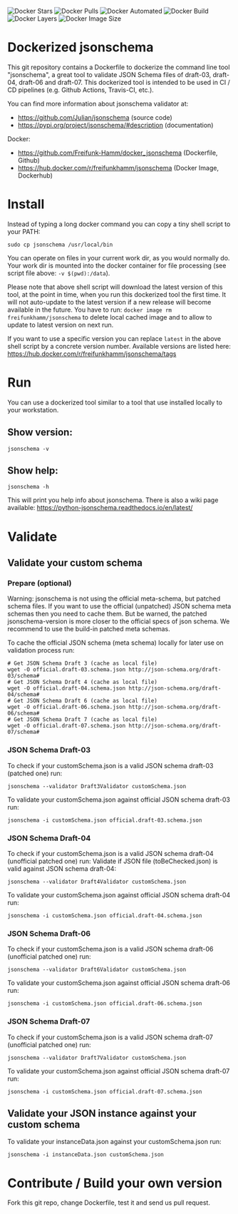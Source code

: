 ![Docker Stars](https://img.shields.io/docker/stars/freifunkhamm/jsonschema.svg)
![Docker Pulls](https://img.shields.io/docker/pulls/freifunkhamm/jsonschema.svg)
![Docker Automated](https://img.shields.io/docker/cloud/automated/freifunkhamm/jsonschema)
![Docker Build](https://img.shields.io/docker/cloud/build/freifunkhamm/jsonschema)
![Docker Layers](https://img.shields.io/microbadger/layers/freifunkhamm/jsonschema/latest)
![Docker Image Size](https://img.shields.io/microbadger/image-size/freifunkhamm/jsonschema/latest)


# Dockerized jsonschema
This git repository contains a Dockerfile to dockerize the command line tool "jsonschema", a great tool to validate JSON Schema files of draft-03, draft-04, draft-06 and draft-07.
This dockerized tool is intended to be used in CI / CD pipelines (e.g. Github Actions, Travis-CI, etc.). 

You can find more information about jsonschema validator at:

-    https://github.com/Julian/jsonschema (source code)
-    https://pypi.org/project/jsonschema/#description (documentation)

Docker:
* https://github.com/Freifunk-Hamm/docker_jsonschema (Dockerfile, Github)
* https://hub.docker.com/r/freifunkhamm/jsonschema (Docker Image, Dockerhub)

# Install
Instead of typing a long docker command you can copy a tiny shell script to your PATH:
```
sudo cp jsonschema /usr/local/bin
```

You can operate on files in your current work dir, as you would normally do.
Your work dir is mounted into the docker container for file processing (see script file above: `-v $(pwd):/data`).

Please note that above shell script will download the latest version of this tool, at the point in time, when you run this dockerized tool the first time.
It will not auto-update to the latest version if a new release will become available in the future. You have to run:
`docker image rm freifunkhamm/jsonschema` to delete local cached image and to allow to update to latest version on next run.

If you want to use a specific version you can replace `latest` in the above shell script by a concrete version number.
Available versions are listed here: https://hub.docker.com/r/freifunkhamm/jsonschema/tags

# Run
You can use a dockerized tool similar to a tool that use installed locally to your workstation.

## Show version:
```
jsonschema -v
``` 

## Show help:
```
jsonschema -h
```
This will print you help info about jsonschema. 
There is also a wiki page available: https://python-jsonschema.readthedocs.io/en/latest/

# Validate

## Validate your custom schema

### Prepare (optional)
Warning: jsonschema is not using the official meta-schema, but patched schema files.
If you want to use the official (unpatched) JSON schema meta schemas then you need to cache them. But be warned, the patched jsonschema-version is more closer to the official specs of json schema. 
We recommend to use the build-in patched meta schemas.

To cache the official JSON schema (meta schema) locally for later use on validation process run:
```
# Get JSON Schema Draft 3 (cache as local file)
wget -O official.draft-03.schema.json http://json-schema.org/draft-03/schema#
# Get JSON Schema Draft 4 (cache as local file)
wget -O official.draft-04.schema.json http://json-schema.org/draft-04/schema#
# Get JSON Schema Draft 6 (cache as local file)
wget -O official.draft-06.schema.json http://json-schema.org/draft-06/schema#
# Get JSON Schema Draft 7 (cache as local file)
wget -O official.draft-07.schema.json http://json-schema.org/draft-07/schema#
```

### JSON Schema Draft-03
To check if your customSchema.json is a valid JSON schema draft-03 (patched one) run:
```
jsonschema --validator Draft3Validator customSchema.json
```
To validate your customSchema.json against official JSON schema draft-03 run:
```
jsonschema -i customSchema.json official.draft-03.schema.json
```

### JSON Schema Draft-04
To check if your customSchema.json is a valid JSON schema draft-04 (unofficial patched one) run:
Validate if JSON file (toBeChecked.json) is valid against JSON schema draft-04: 
```
jsonschema --validator Draft4Validator customSchema.json
```
To validate your customSchema.json against official JSON schema draft-04 run:
```
jsonschema -i customSchema.json official.draft-04.schema.json
```

### JSON Schema Draft-06
To check if your customSchema.json is a valid JSON schema draft-06 (unofficial patched one) run:
```
jsonschema --validator Draft6Validator customSchema.json
```
To validate your customSchema.json against official JSON schema draft-06 run:
```
jsonschema -i customSchema.json official.draft-06.schema.json
```

### JSON Schema Draft-07
To check if your customSchema.json is a valid JSON schema draft-07 (unofficial patched one) run:
```
jsonschema --validator Draft7Validator customSchema.json
```
To validate your customSchema.json against official JSON schema draft-07 run:
```
jsonschema -i customSchema.json official.draft-07.schema.json
```

## Validate your JSON instance against your custom schema
To validate your instanceData.json against your customSchema.json run:
```
jsonschema -i instanceData.json customSchema.json
```

# Contribute / Build your own version
Fork this git repo, change Dockerfile, test it and send us pull request.